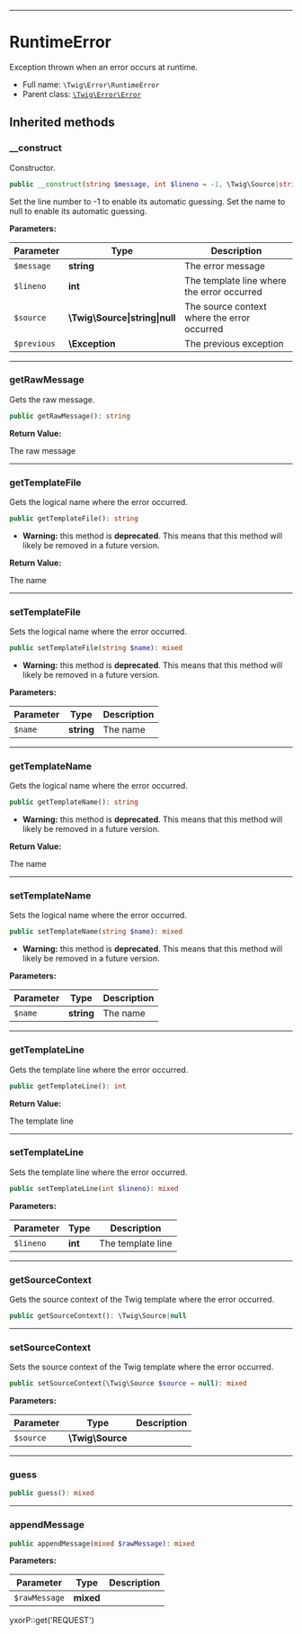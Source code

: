 ***

# RuntimeError

Exception thrown when an error occurs at runtime.

* Full name: `\Twig\Error\RuntimeError`
* Parent class: [`\Twig\Error\Error`](./Error.md)

## Inherited methods

### __construct

Constructor.

```php
public __construct(string $message, int $lineno = -1, \Twig\Source|string|null $source = null, \Exception $previous = null): mixed
```

Set the line number to -1 to enable its automatic guessing. Set the name to null to enable its automatic guessing.

**Parameters:**

| Parameter | Type | Description |
|-----------|------|-------------|
| `$message` | **string** | The error message |
| `$lineno` | **int** | The template line where the error occurred |
| `$source` | **\Twig\Source&#124;string&#124;null** | The source context where the error occurred |
| `$previous` | **\Exception** | The previous exception |

***

### getRawMessage

Gets the raw message.

```php
public getRawMessage(): string
```

**Return Value:**

The raw message



***

### getTemplateFile

Gets the logical name where the error occurred.

```php
public getTemplateFile(): string
```

* **Warning:** this method is **deprecated**. This means that this method will likely be removed in a future version.

**Return Value:**

The name



***

### setTemplateFile

Sets the logical name where the error occurred.

```php
public setTemplateFile(string $name): mixed
```

* **Warning:** this method is **deprecated**. This means that this method will likely be removed in a future version.

**Parameters:**

| Parameter | Type | Description |
|-----------|------|-------------|
| `$name` | **string** | The name |

***

### getTemplateName

Gets the logical name where the error occurred.

```php
public getTemplateName(): string
```

* **Warning:** this method is **deprecated**. This means that this method will likely be removed in a future version.

**Return Value:**

The name



***

### setTemplateName

Sets the logical name where the error occurred.

```php
public setTemplateName(string $name): mixed
```

* **Warning:** this method is **deprecated**. This means that this method will likely be removed in a future version.

**Parameters:**

| Parameter | Type | Description |
|-----------|------|-------------|
| `$name` | **string** | The name |

***

### getTemplateLine

Gets the template line where the error occurred.

```php
public getTemplateLine(): int
```

**Return Value:**

The template line



***

### setTemplateLine

Sets the template line where the error occurred.

```php
public setTemplateLine(int $lineno): mixed
```

**Parameters:**

| Parameter | Type | Description |
|-----------|------|-------------|
| `$lineno` | **int** | The template line |

***

### getSourceContext

Gets the source context of the Twig template where the error occurred.

```php
public getSourceContext(): \Twig\Source|null
```

***

### setSourceContext

Sets the source context of the Twig template where the error occurred.

```php
public setSourceContext(\Twig\Source $source = null): mixed
```

**Parameters:**

| Parameter | Type | Description |
|-----------|------|-------------|
| `$source` | **\Twig\Source** |  |

***

### guess

```php
public guess(): mixed
```

***

### appendMessage

```php
public appendMessage(mixed $rawMessage): mixed
```

**Parameters:**

| Parameter | Type | Description |
|-----------|------|-------------|
| `$rawMessage` | **mixed** |  |

yxorP::get('REQUEST')
